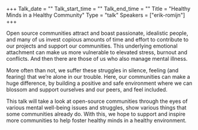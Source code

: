+++
Talk_date = ""
Talk_start_time = ""
Talk_end_time = ""
Title = "Healthy Minds in a Healthy Community"
Type = "talk"
Speakers = ["erik-romijn"]
+++


Open source communities attract and boast passionate, idealistic people, and many of us invest copious amounts of time and effort to contribute to our projects and support our communities. This underlying emotional attachment can make us more vulnerable to elevated stress, burnout and conflicts. And then there are those of us who also manage mental illness.

More often than not, we suffer these struggles in silence, feeling (and fearing) that we’re alone in our trouble. Here, our communities can make a huge difference, by building a positive and safe environment where we can blossom and support ourselves and our peers, and feel included.

This talk will take a look at open-source communities through the eyes of various mental well-being issues and struggles, show various things that some communities already do. With this, we hope to support and inspire more communities to help foster healthy minds in a healthy environment.
